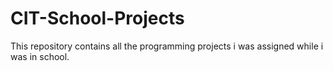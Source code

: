 # CIT-School-Projects
This repository contains all the programming projects i was assigned while i was in school. 

